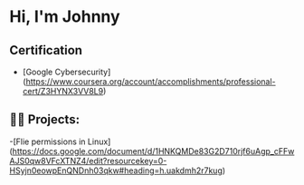 <h1> Hi, I'm Johnny </h2>

<h2> Certification</h2>

- [Google Cybersecurity] (https://www.coursera.org/account/accomplishments/professional-cert/Z3HYNX3VV8L9)

<h2>👨‍💻 Projects:</h2>

-[Flie permissions in Linux] (https://docs.google.com/document/d/1HNKQMDe83G2D710rjf6uAgp_cFFwAJS0qw8VFcXTNZ4/edit?resourcekey=0-HSyjn0eowpEnQNDnh03qkw#heading=h.uakdmh2r7kug) 

